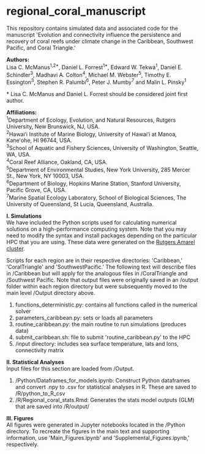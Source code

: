 # regional_coral_manuscript

This repository contains simulated data and associated code for the manuscript 'Evolution and connectivity influence the persistence and recovery of coral reefs under climate change in the Caribbean, Southwest Pacific, and Coral Triangle.'

**Authors:**   
Lisa C. McManus<sup>1,2*</sup>, Daniel L. Forrest<sup>1*</sup>, Edward W. Tekwa<sup>1</sup>, Daniel E. Schindler<sup>3</sup>, Madhavi A. Colton<sup>4</sup>, Michael M. Webster<sup>5</sup>, Timothy E. Essington<sup>3</sup>, Stephen R. Palumbi<sup>6</sup>, Peter J. Mumby<sup>7</sup> and Malin L. Pinsky<sup>1</sup>

\* Lisa C. McManus and Daniel L. Forrest should be considered joint first author.

**Affiliations:**  
<sup>1</sup>Department of Ecology, Evolution, and Natural Resources, Rutgers University, New Brunswick, NJ, USA. </br> 
<sup>2</sup>Hawaiʻi Institute of Marine Biology, University of Hawaiʻi at Manoa, Kaneʻohe, HI 96744, USA. </br>
<sup>3</sup>School of Aquatic and Fishery Sciences, University of Washington, Seattle, WA, USA.  </br>
<sup>4</sup>Coral Reef Alliance, Oakland, CA, USA.  </br>
<sup>5</sup>Department of Environmental Studies, New York University, 285 Mercer St., New York, NY 10003, USA. </br>
<sup>6</sup>Department of Biology, Hopkins Marine Station, Stanford University, Pacific Grove, CA, USA. </br>
<sup>7</sup>Marine Spatial Ecology Laboratory, School of Biological Sciences, The University of Queensland, St Lucia, Queensland, Australia.  

**I. Simulations**  
We have included the Python scripts used for calculating numerical solutions on a high-performance computing system. Note that you may need to modify the syntax and install packages depending on the particular HPC that you are using. These data were generated on the <a href='https://oarc.rutgers.edu/resources/amarel/'>Rutgers Amarel cluster</a>.

Scripts for each region are in their respective directories: 'Caribbean,' 'CoralTriangle' and 'SouthwestPacific.' The following text will describe files in /Caribbean but will apply for the analogous files in /CoralTriangle and /Southwest Pacific. Note that output files were originally saved in an /output folder within each region directory but were subsequently moved to the main level /Output directory above.

1. functions_deterministic.py: contains all functions called in the numerical solver
2. parameters_caribbean.py: sets or loads all parameters
3. routine_caribbean.py: the main routine to run simulations (produces data)
4. submit_caribbean.sh: file to submit 'routine_caribbean.py' to the HPC
5. /input directory: includes sea surface temperature, lats and lons, connectivity matrix

**II. Statistical Analyses**  
Input files for this section are loaded from /Output.

1. /Python/Dataframes_for_models.ipynb: Construct Python dataframes and convert .npy to .csv for statistical analyses in R.  These are saved to /R/python_to_R_csv
2. /R/Regional_coral_stats.Rmd: Generates the stats model outputs (GLM) that are saved into /R/output/

**III. Figures**  
All figures were generated in Jupyter notebooks located in the /Python directory. To recreate the figures in the main text and supporting information, use 'Main_Figures.ipynb' and 'Supplemental_Figures.ipynb,' respectively. 
